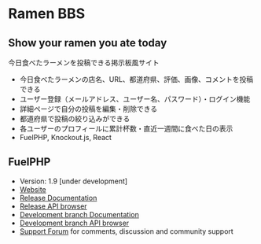 # Ramen BBS
## Show your ramen you ate today
今日食べたラーメンを投稿できる掲示板風サイト
* 今日食べたラーメンの店名、URL、都道府県、評価、画像、コメントを投稿できる
* ユーザー登録（メールアドレス、ユーザー名、パスワード）・ログイン機能
* 詳細ページで自分の投稿を編集・削除できる
* 都道府県で投稿の絞り込みができる
* 各ユーザーのプロフィールに累計杯数・直近一週間に食べた日の表示
* FuelPHP, Knockout.js, React

  
## FuelPHP

* Version: 1.9 [under development]
* [Website](https://fuelphp.com/)
* [Release Documentation](https://fuelphp.com/docs)
* [Release API browser](https://fuelphp.com/api)
* [Development branch Documentation](https://fuelphp.com/dev-docs)
* [Development branch API browser](https://fuelphp.com/dev-api)
* [Support Forum](https://forums.fuelphp.com) for comments, discussion and community support

